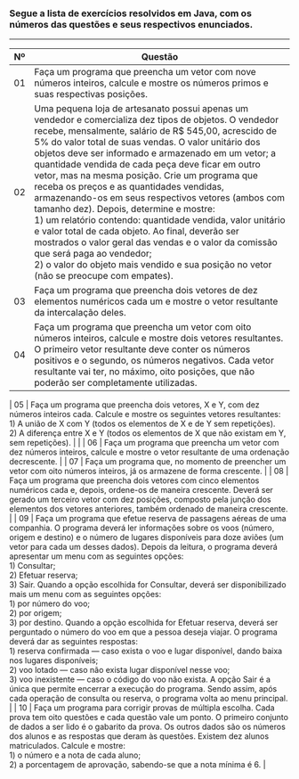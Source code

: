 ### Segue a lista de exercícios resolvidos em Java, com os números das questões e seus respectivos enunciados.
-----

| **Nº** | **Questão**                                                                                                                                                                                                                                                                                                                                                                    |
|--------|-----------------------------------------------------------------------------------------------------------------------------------------------------------------------------------------------------------------------------------------------------------------------------------------------------------------------------------------------------------------------------------|
| 01     | Faça um programa que preencha um vetor com nove números inteiros, calcule e mostre os números primos e suas respectivas posições.                                                                                                                                                                                                                                                                                                   |
| 02     | Uma pequena loja de artesanato possui apenas um vendedor e comercializa dez tipos de objetos. O vendedor recebe, mensalmente, salário de R$ 545,00, acrescido de 5% do valor total de suas vendas. O valor unitário dos objetos deve ser informado e armazenado em um vetor; a quantidade vendida de cada peça deve ficar em outro vetor, mas na mesma posição. Crie um programa que receba os preços e as quantidades vendidas, armazenando-os em seus respectivos vetores (ambos com tamanho dez). Depois, determine e mostre: <br> 1) um relatório contendo: quantidade vendida, valor unitário e valor total de cada objeto. Ao final, deverão ser mostrados o valor geral das vendas e o valor da comissão que será paga ao vendedor; <br> 2) o valor do objeto mais vendido e sua posição no vetor (não se preocupe com empates).                                                                                                                                                                                                  |
| 03     | Faça um programa que preencha dois vetores de dez elementos numéricos cada um e mostre o vetor resultante da intercalação deles.                                                                                                                                                                                                                                                                                                      |
| 04     | Faça um programa que preencha um vetor com oito números inteiros, calcule e mostre dois vetores resultantes. O primeiro vetor resultante deve conter os números positivos e o segundo, os números negativos. Cada vetor resultante vai ter, no máximo, oito posições, que não poderão ser completamente utilizadas.                                                                                                                                                            |

| 05     | Faça um programa que preencha dois vetores, X e Y, com dez números inteiros cada. Calcule e mostre os seguintes vetores resultantes: <br> 1) A união de X com Y (todos os elementos de X e de Y sem repetições). <br> 2) A diferença entre X e Y (todos os elementos de X que não existam em Y, sem repetições).                                                                                                                                                                                                              |
                                                                                                                                                                                                            |
| 06     | Faça um programa que preencha um vetor com dez números inteiros, calcule e mostre o vetor resultante de uma ordenação decrescente.                                                                                                                                                                                                                                                                                                        |
| 07     | Faça um programa que, no momento de preencher um vetor com oito números inteiros, já os armazene de forma crescente.                                                                                                                                                                                                                                                                                                                        |
| 08     | Faça um programa que preencha dois vetores com cinco elementos numéricos cada e, depois, ordene-os de maneira crescente. Deverá ser gerado um terceiro vetor com dez posições, composto pela junção dos elementos dos vetores anteriores, também ordenado de maneira crescente.                                                                                                                                                                       |
| 09     | Faça um programa que efetue reserva de passagens aéreas de uma companhia. O programa deverá ler informações sobre os voos (número, origem e destino) e o número de lugares disponíveis para doze aviões (um vetor para cada um desses dados). Depois da leitura, o programa deverá apresentar um menu com as seguintes opções: <br> 1) Consultar; <br> 2) Efetuar reserva; <br> 3) Sair. Quando a opção escolhida for Consultar, deverá ser disponibilizado mais um menu com as seguintes opções: <br> 1) por número do voo; <br> 2) por origem; <br> 3) por destino. Quando a opção escolhida for Efetuar reserva, deverá ser perguntado o número do voo em que a pessoa deseja viajar. O programa deverá dar as seguintes respostas: <br> 1) reserva confirmada — caso exista o voo e lugar disponível, dando baixa nos lugares disponíveis; <br> 2) voo lotado — caso não exista lugar disponível nesse voo; <br> 3) voo inexistente — caso o código do voo não exista. A opção Sair é a única que permite encerrar a execução do programa. Sendo assim, após cada operação de consulta ou reserva, o programa volta ao menu principal.                                                                                                                                                                                                                      |
| 10     | Faça um programa para corrigir provas de múltipla escolha. Cada prova tem oito questões e cada questão vale um ponto. O primeiro conjunto de dados a ser lido é o gabarito da prova. Os outros dados são os números dos alunos e as respostas que deram às questões. Existem dez alunos matriculados. Calcule e mostre: <br> 1) o número e a nota de cada aluno; <br> 2) a porcentagem de aprovação, sabendo-se que a nota mínima é 6. |

